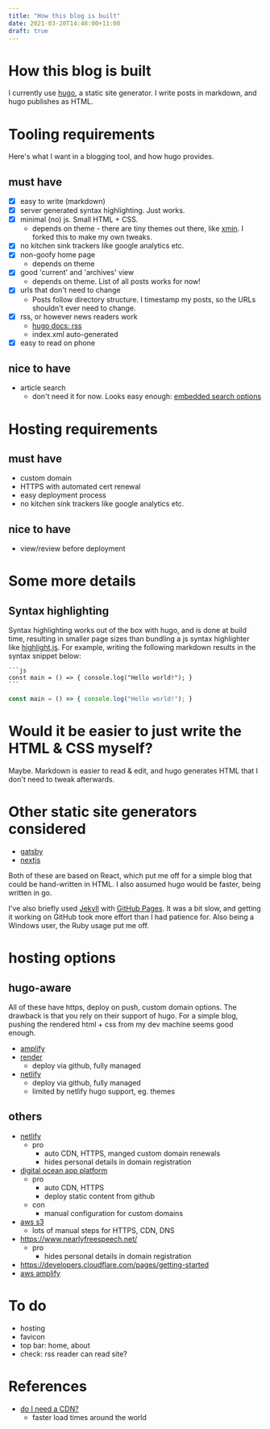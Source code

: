 ```yaml
---
title: "How this blog is built"
date: 2021-03-20T14:48:00+11:00
draft: true
---
```


# How this blog is built
I currently use [hugo](https://gohugo.io/), a static site generator. I write
posts in markdown, and hugo publishes as HTML.

# Tooling requirements
Here's what I want in a blogging tool, and how hugo provides.

## must have
- [x] easy to write (markdown)
- [x] server generated syntax highlighting. Just works.
- [x] minimal (no) js. Small HTML + CSS.
  - depends on theme - there are tiny themes out there, like
    [xmin](https://github.com/yihui/hugo-xmin). I forked this to make my own
    tweaks.
- [x] no kitchen sink trackers like google analytics etc.
- [x] non-goofy home page
  - depends on theme
- [x] good 'current' and 'archives' view
  - depends on theme. List of all posts works for now!
- [x] urls that don't need to change
  - Posts follow directory structure. I timestamp my posts, so the URLs
    shouldn't ever need to change.
- [x] rss, or however news readers work
  - [hugo docs: rss](https://gohugo.io/templates/rss/)
  - index.xml auto-generated
- [x] easy to read on phone
## nice to have
- article search
  - don't need it for now. Looks easy enough:
    [embedded search options](https://gohugo.io/tools/search/)


# Hosting requirements
## must have
- custom domain
- HTTPS with automated cert renewal
- easy deployment process
- no kitchen sink trackers like google analytics etc.
## nice to have
- view/review before deployment


# Some more details

## Syntax highlighting
Syntax highlighting works out of the box with hugo, and is done at build time,
resulting in smaller page sizes than bundling a js syntax highlighter like
[highlight.js](https://highlightjs.org/). For example, writing the following
markdown results in the syntax snippet below:

````
```js
const main = () => { console.log("Hello world!"); }
```
````

```js
const main = () => { console.log("Hello world!"); }
```


# Would it be easier to just write the HTML & CSS myself?
Maybe. Markdown is easier to read & edit, and hugo generates HTML that I don't
need to tweak afterwards.


# Other static site generators considered
- [gatsby](https://www.gatsbyjs.com/)
- [nextjs](https://nextjs.org/)

Both of these are based on React, which put me off for a simple blog that could
be hand-written in HTML. I also assumed hugo would be faster, being written in
go.

I've also briefly used [Jekyll](https://jekyllrb.com/) with
[GitHub Pages](https://pages.github.com/). It was a bit slow, and getting it
working on GitHub took more effort than I had patience for. Also being a Windows
user, the Ruby usage put me off.


# hosting options
## hugo-aware
All of these have https, deploy on push, custom domain options. The drawback is
that you rely on their support of hugo. For a simple blog, pushing the rendered
html + css from my dev machine seems good enough.

- [amplify](https://gohugo.io/hosting-and-deployment/hosting-on-aws-amplify/)
- [render](https://gohugo.io/hosting-and-deployment/hosting-on-render/)
  - deploy via github, fully managed
- [netlify](https://gohugo.io/hosting-and-deployment/hosting-on-netlify/)
  - deploy via github, fully managed
  - limited by netlify hugo support, eg. themes

## others
- [netlify](https://docs.netlify.com/)
  - pro
    - auto CDN, HTTPS, manged custom domain renewals
    - hides personal details in domain registration
- [digital ocean app platform](https://www.digitalocean.com/community/tutorials/how-to-deploy-a-static-website-to-the-cloud-with-digitalocean-app-platform)
  - pro
    - auto CDN, HTTPS
    - deploy static content from github
  - con
    - manual configuration for custom domains
- [aws s3](https://docs.aws.amazon.com/AmazonS3/latest/userguide/WebsiteHosting.html)
  - lots of manual steps for HTTPS, CDN, DNS
- https://www.nearlyfreespeech.net/
  - pro
    - hides personal details in domain registration
- https://developers.cloudflare.com/pages/getting-started
- [aws amplify](https://aws.amazon.com/getting-started/hands-on/host-static-website/)


# To do
- hosting
- favicon
- top bar: home, about
- check: rss reader can read site?


# References
- [do I need a CDN?](https://blr.design/blog/cdn-for-fast-static-website/)
  - faster load times around the world
